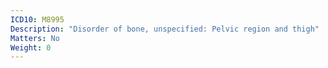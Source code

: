 ```yaml
---
ICD10: M8995
Description: "Disorder of bone, unspecified: Pelvic region and thigh"
Matters: No
Weight: 0
---
```


